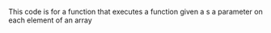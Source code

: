 This code is for a function that executes a function given a s a parameter on each element of an array
